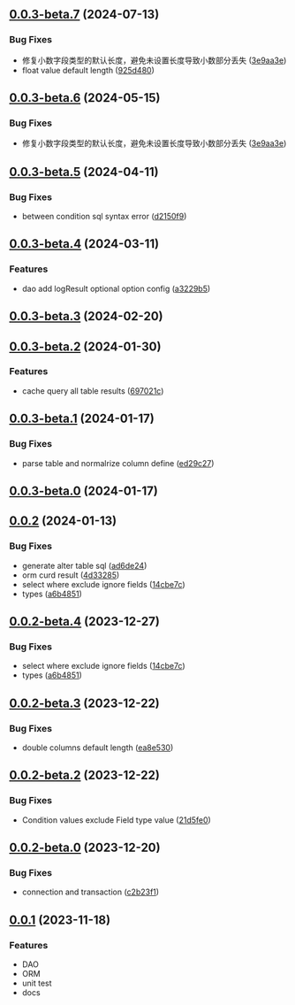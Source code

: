 ## [0.0.3-beta.7](https://github.com/x-wink/wink-dao/compare/v0.0.3-beta.5...v0.0.3-beta.7) (2024-07-13)

### Bug Fixes

-   修复小数字段类型的默认长度，避免未设置长度导致小数部分丢失 ([3e9aa3e](https://github.com/x-wink/wink-dao/commit/3e9aa3e0c024f94cc4e8f11297dee3242edc4436))
-   float value default length ([925d480](https://github.com/x-wink/wink-dao/commit/925d48057077c7f24cf0ef83b377136fe280e7b0))

## [0.0.3-beta.6](https://github.com/x-wink/wink-dao/compare/v0.0.3-beta.5...v0.0.3-beta.6) (2024-05-15)

### Bug Fixes

-   修复小数字段类型的默认长度，避免未设置长度导致小数部分丢失 ([3e9aa3e](https://github.com/x-wink/wink-dao/commit/3e9aa3e0c024f94cc4e8f11297dee3242edc4436))

## [0.0.3-beta.5](https://github.com/x-wink/wink-dao/compare/v0.0.3-beta.4...v0.0.3-beta.5) (2024-04-11)

### Bug Fixes

-   between condition sql syntax error ([d2150f9](https://github.com/x-wink/wink-dao/commit/d2150f97af8fdc7354adeb64015a02bad7824eb5))

## [0.0.3-beta.4](https://github.com/x-wink/wink-dao/compare/v0.0.3-beta.3...v0.0.3-beta.4) (2024-03-11)

### Features

-   dao add logResult optional option config ([a3229b5](https://github.com/x-wink/wink-dao/commit/a3229b5f9299151023a34ee9489caaf944deeb36))

## [0.0.3-beta.3](https://github.com/x-wink/wink-dao/compare/v0.0.3-beta.2...v0.0.3-beta.3) (2024-02-20)

## [0.0.3-beta.2](https://github.com/x-wink/wink-dao/compare/v0.0.3-beta.1...v0.0.3-beta.2) (2024-01-30)

### Features

-   cache query all table results ([697021c](https://github.com/x-wink/wink-dao/commit/697021c0f659d04f1ba8491277346a82f983d91c))

## [0.0.3-beta.1](https://github.com/x-wink/wink-dao/compare/v0.0.3-beta.0...v0.0.3-beta.1) (2024-01-17)

### Bug Fixes

-   parse table and normalrize column define ([ed29c27](https://github.com/x-wink/wink-dao/commit/ed29c2787ecc562aea78c30b07fbb7a1c68e1984))

## [0.0.3-beta.0](https://github.com/x-wink/wink-dao/compare/v0.0.2...v0.0.3-beta.0) (2024-01-17)

## [0.0.2](https://github.com/x-wink/wink-dao/compare/v0.0.2-beta.3...v0.0.2) (2024-01-13)

### Bug Fixes

-   generate alter table sql ([ad6de24](https://github.com/x-wink/wink-dao/commit/ad6de24d4c330b15c1e3e80aa2cda88e805cb807))
-   orm curd result ([4d33285](https://github.com/x-wink/wink-dao/commit/4d33285321407880b1a442a77211caddf9c6d22d))
-   select where exclude ignore fields ([14cbe7c](https://github.com/x-wink/wink-dao/commit/14cbe7c6ce7950272c456e6620475371b1bdd9bd))
-   types ([a6b4851](https://github.com/x-wink/wink-dao/commit/a6b48519725c4c434912ca36a2ffe685226c3dd9))

## [0.0.2-beta.4](https://github.com/x-wink/wink-dao/compare/v0.0.2-beta.3...v0.0.2-beta.4) (2023-12-27)

### Bug Fixes

-   select where exclude ignore fields ([14cbe7c](https://github.com/x-wink/wink-dao/commit/14cbe7c6ce7950272c456e6620475371b1bdd9bd))
-   types ([a6b4851](https://github.com/x-wink/wink-dao/commit/a6b48519725c4c434912ca36a2ffe685226c3dd9))

## [0.0.2-beta.3](https://github.com/x-wink/wink-dao/compare/v0.0.2-beta.2...v0.0.2-beta.3) (2023-12-22)

### Bug Fixes

-   double columns default length ([ea8e530](https://github.com/x-wink/wink-dao/commit/ea8e53000a0942e33d46cffd9085f729828668b7))

## [0.0.2-beta.2](https://github.com/x-wink/wink-dao/compare/v0.0.2-beta.0...v0.0.2-beta.2) (2023-12-22)

### Bug Fixes

-   Condition values exclude Field type value ([21d5fe0](https://github.com/x-wink/wink-dao/commit/21d5fe0623589a281da6e6c4b765656cf3dc5f7c))

## [0.0.2-beta.0](https://github.com/x-wink/wink-dao/compare/v0.0.1...v0.0.2-beta.0) (2023-12-20)

### Bug Fixes

-   connection and transaction ([c2b23f1](https://github.com/x-wink/wink-dao/commit/c2b23f17a7525df9d136bb125f2c5ff30e41f6e4))

## [0.0.1](https://github.com/x-wink/wink-dao/compare/v2.0.5-beta.0...v0.0.1) (2023-11-18)

### Features

-   DAO
-   ORM
-   unit test
-   docs
